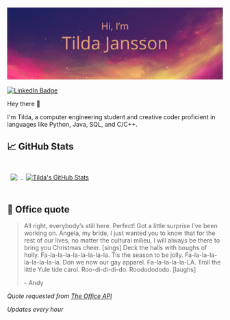 ![Tilda's GitHub Banner](./assets/GitHubHeader.png)

[![LinkedIn Badge](https://img.shields.io/badge/LinkedIn-Profile-informational?style=flat&logo=linkedin&logoColor=white&color=0D76A8)](https://www.linkedin.com/in/tilda-jansson/)

Hey there 👋

I'm Tilda, a computer engineering student and creative coder proficient in languages like Python, Java, SQL, and C/C++.


## &#x1f4c8; GitHub Stats

<br>

<a href="https://github.com/Tilda-Jansson">
  <img align="center" style="margin:0.5rem" src="https://github-readme-stats.vercel.app/api/top-langs/?username=Tilda-Jansson&hide=html,css&title_color=ffffff&text_color=c9cacc&icon_color=4AB197&bg_color=1A2B34" />
</a>

<a href="https://github.com/Tilda-Jansson">
  <img align="center" style="margin:0.5rem" src="https://github-readme-stats.vercel.app/api?username=Tilda-Jansson&show_icons=true&line_height=27&count_private=true&title_color=ffffff&text_color=c9cacc&icon_color=4AB097&bg_color=1A2B34" alt="Tilda's GitHub Stats" />
</a>

<br>
<br>

## 📣 Office quote

> All right, everybody’s still here.  Perfect! Got a little surprise I’ve been working on.  Angela, my bride, I just wanted you to know that for the rest of our lives, no matter the cultural milieu, I will always be there to bring you Christmas cheer.  [sings] Deck the halls with boughs of holly. Fa-la-la-la-la-la-la-la-la.  Tis the season to be jolly. Fa-la-la-la-la-la-la-la-la.  Don we now our gay apparel. Fa-la-la-la-la-LA.  Troll the little Yule tide carol. Roo-di-di-di-do. Roododododo. [laughs]
>
> <p>- Andy</p>

_Quote requested from [The Office API](https://the-office.fly.dev/)_

*Updates every hour*
<br>
